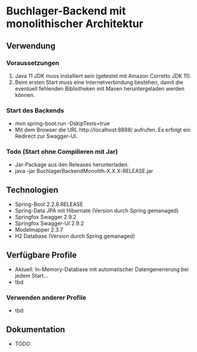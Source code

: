 # Buchlager-Backend mit monolithischer Architektur

## Verwendung

### Voraussetzungen
1. Java 11 JDK muss installiert sein (getestet mit Amazon Corretto JDK 11).
2. Beim ersten Start muss eine Internetverbindung bestehen, damit die eventuell fehlenden Bibliotheken mit Maven heruntergeladen werden können.

### Start des Backends
* mvn spring-boot:run -DskipTests=true
* Mit dem Browser die URL http://localhost:8888/ aufrufen. Es erfolgt ein Redirect zur Swagger-UI.

### Todo (Start ohne Compilieren mit Jar)
* Jar-Package aus den Releases herunterladen.
* java -jar BuchlagerBackendMonolith-X.X.X-RELEASE.jar

## Technologien
* Spring-Boot 2.2.6.RELEASE
* Spring-Data JPA mit Hibernate (Version durch Spring gemanaged)
* Springfox Swagger 2.9.2
* Springfox Swagger-UI 2.9.2
* Modelmapper 2.3.7
* H2 Database (Version durch Spring gemanaged)

## Verfügbare Profile
* Aktuell: In-Memory-Database mit automatischer Datengenerierung bei jedem Start...
* tbd

### Verwenden anderer Profile
* tbd

## Dokumentation
* TODO